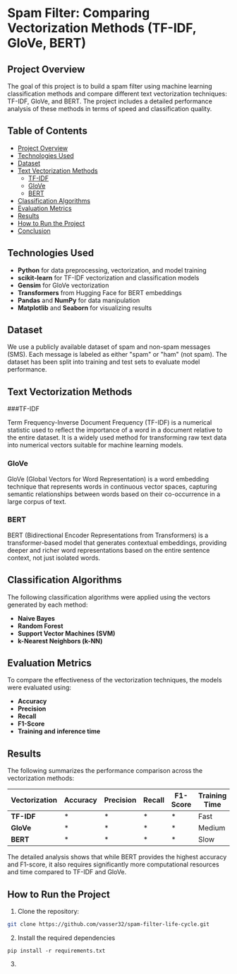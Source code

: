 # Spam Filter: Comparing Vectorization Methods (TF-IDF, GloVe, BERT)

## Project Overview

The goal of this project is to build a spam filter using machine learning classification methods and compare different text vectorization techniques: TF-IDF, GloVe, and BERT. The project includes a detailed performance analysis of these methods in terms of speed and classification quality.

## Table of Contents

- [Project Overview](#project-overview)
- [Technologies Used](#technologies-used)
- [Dataset](#dataset)
- [Text Vectorization Methods](#text-vectorization-methods)
  - [TF-IDF](#tf-idf)
  - [GloVe](#glove)
  - [BERT](#bert)
- [Classification Algorithms](#classification-algorithms)
- [Evaluation Metrics](#evaluation-metrics)
- [Results](#results)
- [How to Run the Project](#how-to-run-the-project)
- [Conclusion](#conclusion)

## Technologies Used

- **Python** for data preprocessing, vectorization, and model training
- **scikit-learn** for TF-IDF vectorization and classification models
- **Gensim** for GloVe vectorization
- **Transformers** from Hugging Face for BERT embeddings
- **Pandas** and **NumPy** for data manipulation
- **Matplotlib** and **Seaborn** for visualizing results

## Dataset

We use a publicly available dataset of spam and non-spam messages (SMS). Each message is labeled as either "spam" or "ham" (not spam). The dataset has been split into training and test sets to evaluate model performance.

## Text Vectorization Methods

###TF-IDF

Term Frequency-Inverse Document Frequency (TF-IDF) is a numerical statistic used to reflect the importance of a word in a document relative to the entire dataset. It is a widely used method for transforming raw text data into numerical vectors suitable for machine learning models.

### GloVe

GloVe (Global Vectors for Word Representation) is a word embedding technique that represents words in continuous vector spaces, capturing semantic relationships between words based on their co-occurrence in a large corpus of text.

### BERT

BERT (Bidirectional Encoder Representations from Transformers) is a transformer-based model that generates contextual embeddings, providing deeper and richer word representations based on the entire sentence context, not just isolated words.

## Classification Algorithms

The following classification algorithms were applied using the vectors generated by each method:

- **Naive Bayes**
- **Random Forest**
- **Support Vector Machines (SVM)**
- **k-Nearest Neighbors (k-NN)**

## Evaluation Metrics

To compare the effectiveness of the vectorization techniques, the models were evaluated using:

- **Accuracy**
- **Precision**
- **Recall**
- **F1-Score**
- **Training and inference time**

## Results

The following summarizes the performance comparison across the vectorization methods:

| Vectorization | Accuracy | Precision | Recall | F1-Score | Training Time |
|---------------|----------|-----------|--------|----------|---------------|
| **TF-IDF**    | *        | *         | *      | *        | Fast          |
| **GloVe**     | *        | *         | *      | *        | Medium        |
| **BERT**      | *        | *         | *      | *        | Slow          |

The detailed analysis shows that while BERT provides the highest accuracy and F1-score, it also requires significantly more computational resources and time compared to TF-IDF and GloVe.

## How to Run the Project

1. Clone the repository:

```bash
git clone https://github.com/vasser32/spam-filter-life-cycle.git
```
2. Install the required dependencies
```
pip install -r requirements.txt
```
3. 
